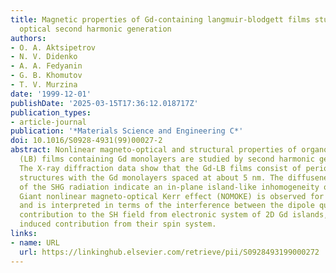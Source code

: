 ```yaml
---
title: Magnetic properties of Gd-containing langmuir-blodgett films studied by magneto-induced
  optical second harmonic generation
authors:
- O. A. Aktsipetrov
- N. V. Didenko
- A. A. Fedyanin
- G. B. Khomutov
- T. V. Murzina
date: '1999-12-01'
publishDate: '2025-03-15T17:36:12.018717Z'
publication_types:
- article-journal
publication: '*Materials Science and Engineering C*'
doi: 10.1016/S0928-4931(99)00027-2
abstract: Nonlinear magneto-optical and structural properties of organo-metallic Langmuir-Blodgett
  (LB) films containing Gd monolayers are studied by second harmonic generation (SHG).
  The X-ray diffraction data show that the Gd-LB films consist of periodic layered
  structures with the Gd monolayers spaced at about 5 nm. The diffuseness and depolarization
  of the SHG radiation indicate an in-plane island-like inhomogeneity of 2D Gd-layers.
  Giant nonlinear magneto-optical Kerr effect (NOMOKE) is observed for these films
  and is interpreted in terms of the interference between the dipole quadratic nonmagnetic
  contribution to the SH field from electronic system of 2D Gd islands, and magnetization
  induced contribution from their spin system.
links:
- name: URL
  url: https://linkinghub.elsevier.com/retrieve/pii/S0928493199000272
---
```

